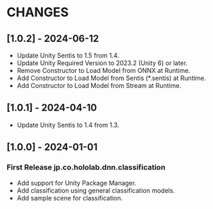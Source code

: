 # CHANGES

## [1.0.2] - 2024-06-12

- Update Unity Sentis to 1.5 from 1.4.
- Update Unity Required Version to 2023.2 (Unity 6) or later.
- Remove Constructor to Load Model from ONNX at Runtime.
- Add Constructor to Load Model from Sentis (*.sentis) at Runtime.
- Add Constructor to Load Model from Stream at Runtime.

## [1.0.1] - 2024-04-10

- Update Unity Sentis to 1.4 from 1.3.

## [1.0.0] - 2024-01-01

### First Release jp.co.hololab.dnn.classification

- Add support for Unity Package Manager.
- Add classification using general classification models.
- Add sample scene for classification.
